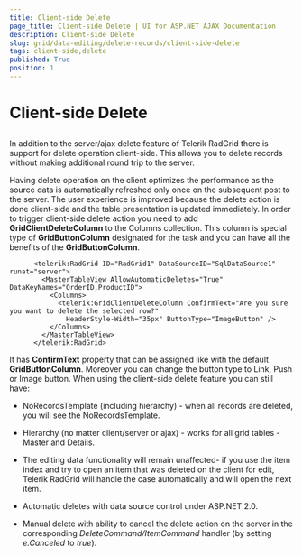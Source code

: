 ```yaml
---
title: Client-side Delete
page_title: Client-side Delete | UI for ASP.NET AJAX Documentation
description: Client-side Delete
slug: grid/data-editing/delete-records/client-side-delete
tags: client-side,delete
published: True
position: 1
---
```


# Client-side Delete



## 

In addition to the server/ajax delete feature of Telerik RadGrid there is support for delete operation client-side. This allows you to delete records without making additional round trip to the server.

Having delete operation on the client optimizes the performance as the source data is automatically refreshed only once on the subsequent post to the server. The user experience is improved because the delete action is done client-side and the table presentation is updated immediately. In order to trigger client-side delete action you need to add __GridClientDeleteColumn__ to the Columns collection. This column is special type of __GridButtonColumn__ designated for the task and you can have all the benefits of the __GridButtonColumn__.

````ASPNET
	  <telerik:RadGrid ID="RadGrid1" DataSourceID="SqlDataSource1" runat="server">
	    <MasterTableView AllowAutomaticDeletes="True" DataKeyNames="OrderID,ProductID">
	      <Columns>
	        <telerik:GridClientDeleteColumn ConfirmText="Are you sure you want to delete the selected row?"
	          HeaderStyle-Width="35px" ButtonType="ImageButton" />
	      </Columns>
	    </MasterTableView>
	  </telerik:RadGrid>
````



It has __ConfirmText__ property that can be assigned like with the default __GridButtonColumn__. Moreover you can change the button type to Link, Push or Image button. When using the client-side delete feature you can still have:

* NoRecordsTemplate (including hierarchy) - when all records are deleted, you will see the NoRecordsTemplate.

* Hierarchy (no matter client/server or ajax) - works for all grid tables - Master and Details.

* The editing data functionality will remain unaffected- if you use the item index and try to open an item that was deleted on the client for edit, Telerik RadGrid will handle the case automatically and will open the next item.

* Automatic deletes with data source control under ASP.NET 2.0.

* Manual delete with ability to cancel the delete action on the server in the corresponding *DeleteCommand/ItemCommand* handler (by setting *e.Canceled* to *true*).
